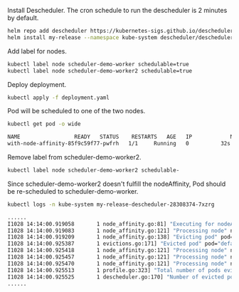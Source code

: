 Install Descheduler. The cron schedule to run the descheduler is 2 minutes by default.
```bash
helm repo add descheduler https://kubernetes-sigs.github.io/descheduler/
helm install my-release --namespace kube-system descheduler/descheduler
```


Add label for nodes.
```bash
kubectl label node scheduler-demo-worker schedulable=true
kubectl label node scheduler-demo-worker2 schedulable=true
```

Deploy deployment.

```bash
kubectl apply -f deployment.yaml
```

Pod will be scheduled to one of the two nodes.
```bash
kubectl get pod -o wide

NAME                 READY   STATUS    RESTARTS   AGE   IP            NODE                     NOMINATED NODE   READINESS GATES
with-node-affinity-85f9c59f77-pwfrh   1/1     Running   0          32s   10.244.3.21   scheduler-demo-worker2   <none>           <none>
```

Remove label from scheduler-demo-worker2.
```bash
kubectl label node scheduler-demo-worker2 schedulable-
```

Since scheduler-demo-worker2 doesn't fulfill the nodeAffinity, Pod should be re-scheduled to scheduler-demo-worker.

```bash
kubectl logs -n kube-system my-release-descheduler-28308374-7xzrg

......
I1028 14:14:00.919058       1 node_affinity.go:81] "Executing for nodeAffinityType" nodeAffinity="requiredDuringSchedulingIgnoredDuringExecution"
I1028 14:14:00.919083       1 node_affinity.go:121] "Processing node" node="scheduler-demo-worker2"
I1028 14:14:00.919209       1 node_affinity.go:138] "Evicting pod" pod="default/with-node-affinity-85f9c59f77-vllsj"
I1028 14:14:00.925387       1 evictions.go:171] "Evicted pod" pod="default/with-node-affinity-85f9c59f77-vllsj" reason="" strategy="RemovePodsViolatingNodeAffinity" node="scheduler-demo-worker2"
I1028 14:14:00.925418       1 node_affinity.go:121] "Processing node" node="scheduler-demo-control-plane"
I1028 14:14:00.925457       1 node_affinity.go:121] "Processing node" node="scheduler-demo-worker3"
I1028 14:14:00.925470       1 node_affinity.go:121] "Processing node" node="scheduler-demo-worker"
I1028 14:14:00.925513       1 profile.go:323] "Total number of pods evicted" extension point="Deschedule" evictedPods=1
I1028 14:14:00.925525       1 descheduler.go:170] "Number of evicted pods" totalEvicted=1 # evict 1 pod
......
```